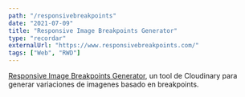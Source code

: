 ```yaml
---
path: "/responsivebreakpoints"
date: "2021-07-09"
title: "Responsive Image Breakpoints Generator"
type: "recordar"
externalUrl: "https://www.responsivebreakpoints.com/"
tags: ["Web", "RWD"]
---
```


[Responsive Image Breakpoints Generator](https://www.responsivebreakpoints.com/), un tool de Cloudinary para generar variaciones de imagenes basado en breakpoints.